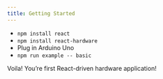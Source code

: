 ```yaml
---
title: Getting Started
---
```


* `npm install react`
* `npm install react-hardware`
* Plug in Arduino Uno
* `npm run example -- basic`

Voila! You’re first React-driven hardware application!
